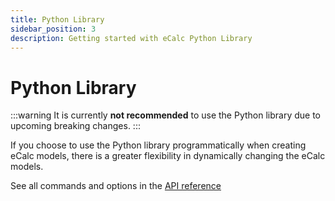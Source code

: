 ```yaml
---
title: Python Library
sidebar_position: 3
description: Getting started with eCalc Python Library
---
```

# Python Library
:::warning
It is currently **not recommended** to use the Python library due to upcoming breaking changes.
:::

If you choose to use the Python library programmatically when creating eCalc models, there is a greater flexibility in
dynamically changing the eCalc models.

See all commands and options in the [API reference](/about/references/api/index.md)
